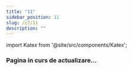 ```yaml
---
title: "11"
sidebar_position: 11
slug: /c7/11
description: ""
---
```

import Katex from '@site/src/components/Katex';

### Pagina in curs de actualizare...